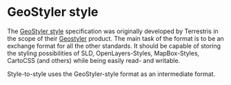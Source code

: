# GeoStyler style

The [GeoStyler style](https://github.com/geostyler/geostyler-style) specification was originally developed by Terrestris in the scope of their [Geostyler](https://github.com/geostyler/geostyler) product. The main task of the format is to be an exchange format for all the other standards. It should be capable of storing the styling possibilities of SLD, OpenLayers-Styles, MapBox-Styles, CartoCSS (and others) while being easily read- and writable.

Style-to-style uses the GeoStyler-style format as an intermediate format.

